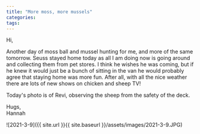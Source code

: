 ```yaml
---
title: "More moss, more mussels"
categories:
tags:
---
```


Hi,

Another day of moss ball and mussel hunting for me, and more of the same tomorrow. Seuss stayed home today as all I am doing now is going around and collecting them from pet stores. I think he wishes he was coming, but if he knew it would just be a bunch of sitting in the van he would probably agree that staying home was more fun. After all, with all the nice weather there are lots of new shows on chicken and sheep TV!

Today's photo is of Revi, observing the sheep from the safety of the deck. 

Hugs,<br />
Hannah

![2021-3-9]({{ site.url }}{{ site.baseurl }}/assets/images/2021-3-9.JPG)